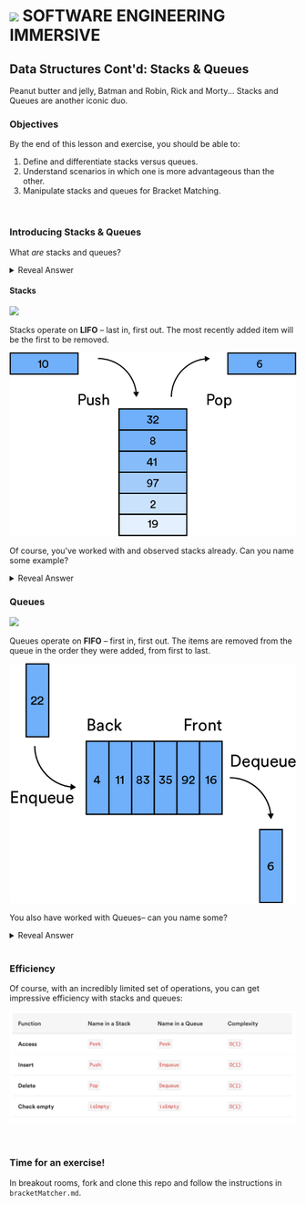 # ![](https://ga-dash.s3.amazonaws.com/production/assets/logo-9f88ae6c9c3871690e33280fcf557f33.png) SOFTWARE ENGINEERING IMMERSIVE

## Data Structures Cont'd: Stacks & Queues

Peanut butter and jelly, Batman and Robin, Rick and Morty... Stacks and Queues are another iconic duo.

### Objectives

By the end of this lesson and exercise, you should be able to:

1. Define and differentiate stacks versus queues.
2. Understand scenarios in which one is more advantageous than the other.
3. Manipulate stacks and queues for Bracket Matching. 

<br>

### Introducing Stacks & Queues

What _are_ stacks and queues?

<details><summary>Reveal Answer</summary>

- Collections of data which are defined by their behavior of adding or removing data.

</details>

#### Stacks


![](https://media.giphy.com/media/hRsayJrDAx8WY/giphy.gif)

Stacks operate on **LIFO** – last in, first out. The most recently added item will be the first to be removed.

![stack](stack.png)

Of course, you've worked with and observed stacks already. Can you name some example?

<details><summary>Reveal Answer</summary>

- Internet browser history
- The "undo" action (Command + Z)
- The function call stack

</details>

### Queues

![](https://i.imgur.com/3fn1PER.gif)

Queues operate on **FIFO** – first in, first out. The items are removed from the queue in the order they were added, from first to last.

![queue](queue.png)

You also have worked with Queues– can you name some?

<details><summary>Reveal Answer</summary>

- Printer job queues
- CPU scheduling

</details>

<br>

### Efficiency

Of course, with an incredibly limited set of operations, you can get impressive efficiency with stacks and queues:

![queue](efficiency.png)

<br>

### Time for an exercise!

In breakout rooms, fork and clone this repo and follow the instructions in `bracketMatcher.md`.

